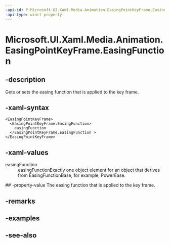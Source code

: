 ```yaml
---
-api-id: P:Microsoft.UI.Xaml.Media.Animation.EasingPointKeyFrame.EasingFunction
-api-type: winrt property
---
```


<!-- Property syntax
public Windows.UI.Xaml.Media.Animation.EasingFunctionBase EasingFunction { get;  set; }
-->

# Microsoft.UI.Xaml.Media.Animation.EasingPointKeyFrame.EasingFunction

## -description
Gets or sets the easing function that is applied to the key frame.

## -xaml-syntax
```xaml
<EasingPointKeyFrame>
  <EasingPointKeyFrame.EasingFunction>
    easingFunction
  </EasingPointKeyFrame.EasingFunction >
</EasingPointKeyFrame> 

```


## -xaml-values
<dl><dt>easingFunction</dt><dd>easingFunctionExactly one object element for an object that derives from EasingFunctionBase, for example, PowerEase.</dd>
</dl>
## -property-value
The easing function that is applied to the key frame.

## -remarks

## -examples

## -see-also
